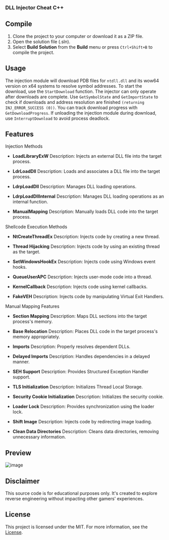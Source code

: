 ###  DLL Injector Cheat C++ 


## Compile

1. Clone the project to your computer or download it as a ZIP file.
2. Open the solution file (.sln).
3. Select **Build Solution** from the **Build** menu or press `Ctrl+Shift+B` to compile the project.

## Usage

The injection module will download PDB files for `ntdll.dll` and its wow64 version on x64 systems to resolve symbol addresses. To start the download, use the `StartDownload` function. The injector can only operate after downloads are complete. Use `GetSymbolState` and `GetImportState` to check if downloads and address resolution are finished `(returning INJ_ERROR_SUCCESS (0))`. You can track download progress with `GetDownloadProgress`. If unloading the injection module during download, use `InterruptDownload` to avoid process deadlock.


## Features


<summary>Injection Methods</summary>

- **LoadLibraryExW**
  Description: Injects an external DLL file into the target process.

- **LdrLoadDll**
  Description: Loads and associates a DLL file into the target process.

- **LdrpLoadDll**
  Description: Manages DLL loading operations.

- **LdrpLoadDllInternal**
  Description: Manages DLL loading operations as an internal function.

- **ManualMapping**
  Description: Manually loads DLL code into the target process.



<summary>Shellcode Execution Methods</summary>

- **NtCreateThreadEx**
  Description: Injects code by creating a new thread.

- **Thread Hijacking**
  Description: Injects code by using an existing thread as the target.

- **SetWindowsHookEx**
  Description: Injects code using Windows event hooks.

- **QueueUserAPC**
  Description: Injects user-mode code into a thread.

- **KernelCallback**
  Description: Injects code using kernel callbacks.

- **FakeVEH**
  Description: Injects code by manipulating Virtual Exit Handlers.




<summary>Manual Mapping Features</summary>

- **Section Mapping**
  Description: Maps DLL sections into the target process's memory.

- **Base Relocation**
  Description: Places DLL code in the target process's memory appropriately.

- **Imports**
  Description: Properly resolves dependent DLLs.

- **Delayed Imports**
  Description: Handles dependencies in a delayed manner.

- **SEH Support**
  Description: Provides Structured Exception Handler support.

- **TLS Initialization**
  Description: Initializes Thread Local Storage.

- **Security Cookie Initialization**
  Description: Initializes the security cookie.

- **Loader Lock**
  Description: Provides synchronization using the loader lock.

- **Shift Image**
  Description: Injects code by redirecting image loading.

- **Clean Data Directories**
  Description: Cleans data directories, removing unnecessary information.
  


## Preview 

![image](https://user-images.githubusercontent.com/105746452/169072886-9292af6d-f26a-42ae-b23b-282f18b19255.png)

## Disclaimer 

This source code is for educational purposes only. It's created to explore reverse engineering without impacting other gamers' experiences.

## License

This project is licensed under the MIT. For more information, see the [License](LICENSE).